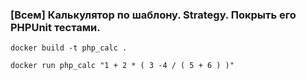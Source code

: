 ### [Всем] Калькулятор по шаблону. Strategy. Покрыть его PHPUnit тестами.


`docker build -t php_calc .`

`docker run php_calc "1 + 2 * ( 3 -4 / ( 5 + 6 ) )"`